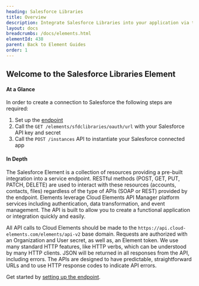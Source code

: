 ```yaml
---
heading: Salesforce Libraries
title: Overview
description: Integrate Salesforce Libraries into your application via the Cloud Elements APIs.
layout: docs
breadcrumbs: /docs/elements.html
elementId: 438
parent: Back to Element Guides
order: 1
---
```


## Welcome to the Salesforce Libraries Element


#### At a Glance

In order to create a connection to Salesforce the following steps are required:

1. Set up the [endpoint](salesforce-libraries-endpoint-setup.html)
2. Call the `GET /elements/sfdclibraries/oauth/url` with your Salesforce API key and secret
3. Call the `POST /instances` API to instantiate your Salesforce connected app

#### In Depth

The Salesforce Element is a collection of resources providing a pre-built integration into a service endpoint. RESTful methods (POST, GET, PUT, PATCH, DELETE) are used to interact with these resources (accounts, contacts, files) regardless of the type of APIs (SOAP or REST) provided by the endpoint. Elements leverage Cloud Elements API Manager platform services including authentication, data transformation, and event management.  The API is built to allow you to create a functional application or integration quickly and easily.

All API calls to Cloud Elements should be made to the `https://api.cloud-elements.com/elements/api-v2` base domain. Requests are authorized with an Organization and User secret, as well as, an Element token.  We use many standard HTTP features, like HTTP verbs, which can be understood by many HTTP clients. JSON will be returned in all responses from the API, including errors. The APIs are designed to have predictable, straightforward URLs and to use HTTP response codes to indicate API errors.

Get started by [setting up the endpoint](salesforce-libraries-endpoint-setup.html).
